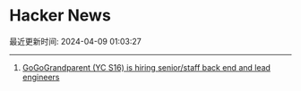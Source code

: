 # Hacker News

最近更新时间: 2024-04-09 01:03:27

--- 
1. [GoGoGrandparent (YC S16) is hiring senior/staff back end and lead engineers](https://news.ycombinator.com/item?id=39971645) 
